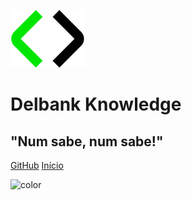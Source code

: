 ![logo](_media/del-brackets.png)

<h1>Delbank Knowledge</h1>

<h2 id="catchphrase">"Num sabe, num sabe!"</h2>

[GitHub](https://github.com/DelbankDev)
[Início](/#delbank-knowledge)

![color]()
